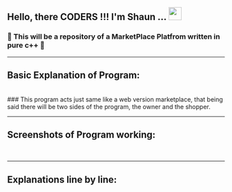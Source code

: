 ## Hello, there CODERS !!! I'm Shaun ... <img src="https://raw.githubusercontent.com/MartinHeinz/MartinHeinz/master/wave.gif" width="30px">
### :muscle: This will be a repository of a MarketPlace Platfrom written in pure c++ :muscle:

---

## Basic Explanation of Program:
</br>
### This program acts just same like a web version marketplace, that being said there will be two sides of the program, the owner and the shopper. 
</br>


---

## Screenshots of Program working:
</br>


---

## Explanations line by line:
